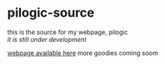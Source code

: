 # pilogic-source
this is the source for my webpage, pilogic  
*it is still under development*
  
[webpage available here](https://pi.logicandproportion.com)
more goodies coming soom
